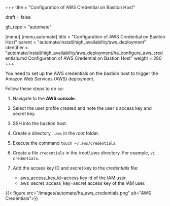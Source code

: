 +++
title = "Configuration of AWS Credential on Bastion Host"

draft = false

gh_repo = "automate"

[menu]
  [menu.automate]
    title = "Configuration of AWS Credential on Bastion Host"
    parent = "automate/install/high_availability/aws_deployment"
    identifier = "automate/install/high_availability/aws_deployment/ha_configure_aws_credentials.md Configuration of AWS Credential on Bastion Host"
    weight = 280
+++

You need to set up the AWS credentials on the bastion host to trigger the Amazon Web Services (AWS) deployment.

Follow these steps to do so:

1. Navigate to the **AWS console**.

1. Select the user profile created and note the user's access key and secret key.

1. SSH into the bastion host.

1. Create a directory, `.aws` in the *root* folder.

1. Execute the command `touch ~/.aws/credentials`.

1. Create a file `credentials` in the /root/.aws directory. For example, `vi credentials`.

1. Add the access key ID and secret key to the *credentials* file:

   - aws_access_key_id=access key id of the IAM user
   - aws_secret_access_key=secret access key of the IAM user.

{{< figure src="/images/automate/ha_aws_credentials.png" alt="AWS Credentials">}}
